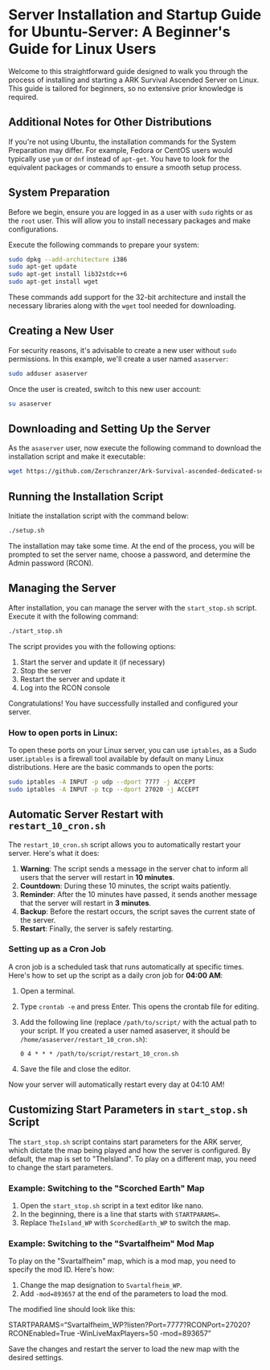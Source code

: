 # Server Installation and Startup Guide for Ubuntu-Server: A Beginner's Guide for Linux Users

Welcome to this straightforward guide designed to walk you through the process of installing and starting a ARK Survival Ascended Server on Linux. This guide is tailored for beginners, so no extensive prior knowledge is required.

## Additional Notes for Other Distributions
If you're not using Ubuntu, the installation commands for the System Preparation may differ. For example, Fedora or CentOS users would typically use `yum` or `dnf` instead of `apt-get`. You have to look for the equivalent packages or commands to ensure a smooth setup process.

## System Preparation

Before we begin, ensure you are logged in as a user with `sudo` rights or as the `root` user. This will allow you to install necessary packages and make configurations.

Execute the following commands to prepare your system:

```bash
sudo dpkg --add-architecture i386
sudo apt-get update
sudo apt-get install lib32stdc++6
sudo apt-get install wget
```

These commands add support for the 32-bit architecture and install the necessary libraries along with the `wget` tool needed for downloading.

## Creating a New User

For security reasons, it's advisable to create a new user without `sudo` permissions. In this example, we'll create a user named `asaserver`:

```bash
sudo adduser asaserver
```

Once the user is created, switch to this new user account:

```bash
su asaserver
```

## Downloading and Setting Up the Server

As the `asaserver` user, now execute the following command to download the installation script and make it executable:

```bash
wget https://github.com/Zerschranzer/Ark-Survival-ascended-dedicated-server-without-docker/raw/main/setup.sh && chmod +x setup.sh
```

## Running the Installation Script

Initiate the installation script with the command below:

```bash
./setup.sh
```

The installation may take some time. At the end of the process, you will be prompted to set the server name, choose a password, and determine the Admin password (RCON).

## Managing the Server

After installation, you can manage the server with the `start_stop.sh` script. Execute it with the following command:

```bash
./start_stop.sh
```

The script provides you with the following options:

1. Start the server and update it (if necessary)
2. Stop the server
3. Restart the server and update it
4. Log into the RCON console

Congratulations! You have successfully installed and configured your server.

### How to open ports in Linux:

To open these ports on your Linux server, you can use `iptables`, as a Sudo user.`iptables` is a firewall tool available by default on many Linux distributions. Here are the basic commands to open the ports:

```bash
sudo iptables -A INPUT -p udp --dport 7777 -j ACCEPT
sudo iptables -A INPUT -p tcp --dport 27020 -j ACCEPT
```

## Automatic Server Restart with `restart_10_cron.sh`

The `restart_10_cron.sh` script allows you to automatically restart your server. Here's what it does:

1. **Warning**: The script sends a message in the server chat to inform all users that the server will restart in **10 minutes**.
2. **Countdown**: During these 10 minutes, the script waits patiently.
3. **Reminder**: After the 10 minutes have passed, it sends another message that the server will restart in **3 minutes**.
4. **Backup**: Before the restart occurs, the script saves the current state of the server.
5. **Restart**: Finally, the server is safely restarting.

### Setting up as a Cron Job

A cron job is a scheduled task that runs automatically at specific times. Here's how to set up the script as a daily cron job for **04:00 AM**:

1. Open a terminal.
2. Type `crontab -e` and press Enter. This opens the crontab file for editing.
3. Add the following line (replace `/path/to/script/` with the actual path to your script. If you created a user named asaserver, it should be `/home/asaserver/restart_10_cron.sh`):

    ```
    0 4 * * * /path/to/script/restart_10_cron.sh
    ```

4. Save the file and close the editor.

Now your server will automatically restart every day at 04:10 AM!

## Customizing Start Parameters in `start_stop.sh` Script

The `start_stop.sh` script contains start parameters for the ARK server, which dictate the map being played and how the server is configured. By default, the map is set to "TheIsland". To play on a different map, you need to change the start parameters.

### Example: Switching to the "Scorched Earth" Map

1. Open the `start_stop.sh` script in a text editor like nano.
2. In the beginning, there is a line that starts with `STARTPARAMS=`.
3. Replace `TheIsland_WP` with `ScorchedEarth_WP` to switch the map.

### Example: Switching to the "Svartalfheim" Mod Map

To play on the "Svartalfheim" map, which is a mod map, you need to specify the mod ID. Here's how:

1. Change the map designation to `Svartalfheim_WP`.
2. Add `-mod=893657` at the end of the parameters to load the mod.

The modified line should look like this:


STARTPARAMS=“Svartalfheim_WP?listen?Port=7777?RCONPort=27020?RCONEnabled=True -WinLiveMaxPlayers=50 -mod=893657”


Save the changes and restart the server to load the new map with the desired settings.
